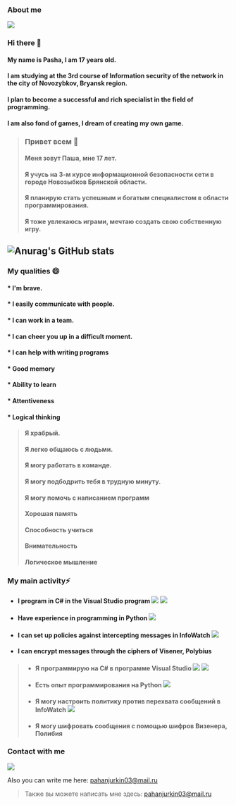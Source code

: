 ### About me
![](https://komarev.com/ghpvc/?username=Pahan32RusDrifter&color=blue&style=flat-square)
### Hi there 👋
#### My name is Pasha, I am 17 years old.
#### I am studying at the 3rd course of Information security of the network in the city of Novozybkov, Bryansk region. 
#### I plan to become a successful and rich specialist in the field of programming. 
#### I am also fond of games, I dream of creating my own game.

> ### Привет всем 👋
> #### Меня зовут Паша, мне 17 лет.
> #### Я учусь на 3-м курсе информационной безопасности сети в городе Новозыбков Брянской области.
> #### Я планирую стать успешным и богатым специалистом в области программирования.
> #### Я тоже увлекаюсь играми, мечтаю создать свою собственную игру.
![Anurag's GitHub stats](https://github-readme-stats.vercel.app/api?username=Pahan32RusDrifter&show_icons=true&theme=default)
---
### My qualities 😄
#### * I'm brave.
#### * I easily communicate with people.
#### * I can work in a team.
#### * I can cheer you up in a difficult moment.
#### * I can help with writing programs
#### * Good memory
#### * Ability to learn
#### * Attentiveness
#### * Logical thinking
> #### Я храбрый.
> #### Я легко общаюсь с людьми.
> #### Я могу работать в команде.
> #### Я могу подбодрить тебя в трудную минуту.
> #### Я могу помочь с написанием программ
> #### Хорошая память
> #### Способность учиться
> #### Внимательность
> #### Логическое мышление

### My main activity⚡
* #### I program in С# in the Visual Studio program <img src="https://img.shields.io/badge/-C%23-green"/></a> <img src="https://img.shields.io/badge/-Visual%20Studio-purple "/></a> 
* #### Have experience in programming in Python <img src="https://img.shields.io/badge/-Python-blue"/></a>  
* #### I can set up policies against intercepting messages in InfoWatch <img src="https://img.shields.io/badge/-InfoWatch-brightgreen"/></a>   
* #### I can encrypt messages through the ciphers of Visener, Polybius
> * #### Я программирую на С# в программе Visual Studio <img src="https://img.shields.io/badge/-C%23-green "/></a> <img src="https://img.shields.io/badge/-Visual%20Studio-purple "/></a>
> * #### Есть опыт программирования на Python <img src="https://img.shields.io/badge/-Python-blue "/></a> 
> * #### Я могу настроить политику против перехвата сообщений в InfoWatch <img src="https://img.shields.io/badge/-Info Часы-ярко-зеленые"/></a>
> * #### Я могу шифровать сообщения с помощью шифров Визенера, Полибия
### Contact with me
<p align='left'>
   <a href="https://vk.com/semen_molodec/">
       <img src="https://img.shields.io/badge/вконтакте-%232E87FB.svg?&style=for-the-badge&logo=vk&logoColor=white%22/%3E"/></a>
 
 Also you can write me here: pahanjurkin03@mail.ru
 > Также вы можете написать мне здесь: pahanjurkin03@mail.ru




